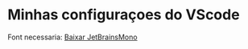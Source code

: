 # Minhas configuraçoes do VScode

 Font necessaria: [Baixar JetBrainsMono](https://download-cdn.jetbrains.com/fonts/JetBrainsMono-2.304.zip?_gl=1*3e6o5v*_ga*MTgwODE5NzU1Mi4xNzA4MjE0ODkw*_ga_9J976DJZ68*MTcwODIxNDg4OS4xLjAuMTcwODIxNDg5MS4wLjAuMA..&_ga=2.180717984.680254643.1708214890-1808197552.1708214890)
